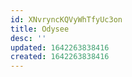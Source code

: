 ```yaml
---
id: XNvryncKQVyWhTfyUc3on
title: Odysee
desc: ''
updated: 1642263838416
created: 1642263838416
---
```


